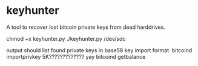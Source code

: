 keyhunter
=========

A tool to recover lost bitcoin private keys from dead harddrives.

chmod +x keyhunter.py
./keyhunter.py /dev/sdc

output should list found private keys in base58 key import format.
bitcoind importprivkey 5K????????????? yay
bitcoind getbalance
